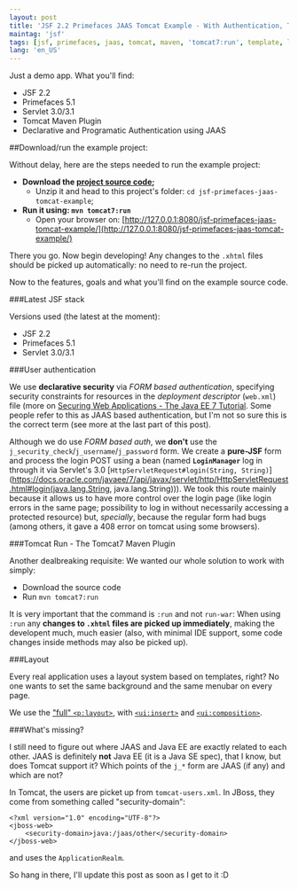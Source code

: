 ```yaml
---
layout: post
title: 'JSF 2.2 Primefaces JAAS Tomcat Example - With Authentication, Template Layout and Maven'
maintag: 'jsf'
tags: [jsf, primefaces, jaas, tomcat, maven, 'tomcat7:run', template, layout]
lang: 'en_US'
---
```

Just a demo app. What you'll find:

- JSF 2.2
- Primefaces 5.1
- Servlet 3.0/3.1
- Tomcat Maven Plugin
- Declarative and Programatic Authentication using JAAS

<!-- more -->

##Download/run the example project:

Without delay, here are the steps needed to run the example project:

- **Download the [project source code](https://github.com/acdcjunior/acdcjunior-github-io-example-projects/archive/master.zip);**
  - Unzip it and head to this project's folder:  `cd jsf-primefaces-jaas-tomcat-example`;
- **Run it using: `mvn tomcat7:run`**
  - Open your browser on: [http://127.0.0.1:8080/jsf-primefaces-jaas-tomcat-example/](http://127.0.0.1:8080/jsf-primefaces-jaas-tomcat-example/)

There you go. Now begin developing! Any changes to the `.xhtml` files should be picked up automatically: no need to re-run the project.

Now to the features, goals and what you'll find on the example source code.

###Latest JSF stack

Versions used (the latest at the moment):

- JSF 2.2
- Primefaces 5.1
- Servlet 3.0/3.1


###User authentication

We use **declarative security** via *FORM based authentication*, specifying security constraints for resources in the *deployment descriptor* (`web.xml`) file (more on [Securing Web Applications - The Java EE 7 Tutorial](https://docs.oracle.com/javaee/7/tutorial/security-webtier002.htm). Some people refer to this as JAAS based authentication, but I'm not so sure this is the correct term (see more at the last part of this post).

Although we do use *FORM based auth*, we **don't** use the `j_security_check`/`j_username`/`j_password` form. We create a **pure-JSF** form and process the login POST using a bean (named **`LoginManager`** log in through it via Servlet's 3.0 [`HttpServletRequest#login(String, String)`](https://docs.oracle.com/javaee/7/api/javax/servlet/http/HttpServletRequest.html#login(java.lang.String, java.lang.String))).
We took this route mainly because it allows us to have more control over the login page (like login errors in the same page; possibility to log in without necessarily accessing a protected resource) but, *specially*, because the regular form had bugs (among others, it gave a 408 error on tomcat using some browsers).


###Tomcat Run - The Tomcat7 Maven Plugin

Another dealbreaking requisite: We wanted our whole solution to work with simply:

- Download the source code
- Run `mvn tomcat7:run`

It is very important that the command is `:run` and not `run-war`: When using `:run` any **changes to `.xhtml` files are  picked up immediately**, making the developent much, much easier (also, with minimal IDE support, some code changes inside methods may also be picked up).

###Layout

Every real application uses a layout system based on templates, right? No one wants to set the same background and the same menubar on every page.

We use the ["full" `<p:layout>`](http://www.primefaces.org/showcase/ui/panel/layout/element.xhtml), with [`<ui:insert>`](https://docs.oracle.com/javaee/7/javaserver-faces-2-2/vdldocs-facelets/toc.htm) and [`<ui:composition>`](https://docs.oracle.com/javaee/7/javaserver-faces-2-2/vdldocs-facelets/ui/composition.html).



###What's missing?

I still need to figure out where JAAS and Java EE are exactly related to each other. JAAS is definitely **not** Java EE (it is a Java SE spec), that I know, but does Tomcat support it? Which points of the `j_*` form are JAAS (if any) and which are not?

In Tomcat, the users are picket up from `tomcat-users.xml`. In JBoss, they come from something called "security-domain":

	<?xml version="1.0" encoding="UTF-8"?>
	<jboss-web>
	    <security-domain>java:/jaas/other</security-domain>
    </jboss-web>

and uses the `ApplicationRealm`.

So hang in there, I'll update this post as soon as I get to it :D
